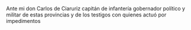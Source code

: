 Ante mi don Carlos de Ciaruriz capitán de infantería gobernador político y militar de estas provincias y de los testigos con quienes actuó por impedimentos
